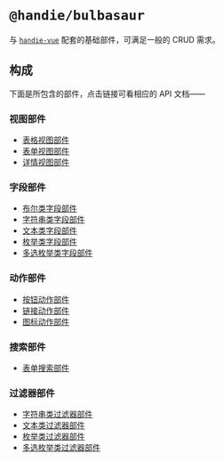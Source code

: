 # `@handie/bulbasaur`

与 [`handie-vue`](https://github.com/handiejs/handie-vue) 配套的基础部件，可满足一般的 CRUD 需求。

## 构成

下面是所包含的部件，点击链接可看相应的 API 文档——

### 视图部件

- [表格视图部件](src/view/table)
- [表单视图部件](src/view/form)
- [详情视图部件](src/view/detail)

### 字段部件

- [布尔类字段部件](src/field/boolean)
- [字符串类字段部件](src/field/string)
- [文本类字段部件](src/field/text)
- [枚举类字段部件](src/field/enum)
- [多选枚举类字段部件](src/field/multi-enum)

### 动作部件

- [按钮动作部件](src/action/button)
- [链接动作部件](src/action/link)
- [图标动作部件](src/action/icon)

### 搜索部件

- [表单搜索部件](src/search/form-search)

### 过滤器部件

- [字符串类过滤器部件](src/filter/string)
- [文本类过滤器部件](src/filter/text)
- [枚举类过滤器部件](src/filter/enum)
- [多选枚举类过滤器部件](src/filter/multi-enum)
